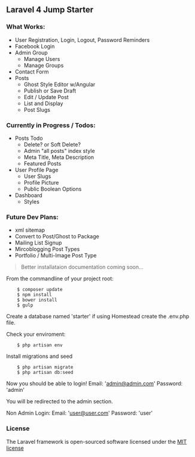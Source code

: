 ## Laravel 4 Jump Starter

### What Works:

- User Registration, Login, Logout, Password Reminders
- Facebook Login
- Admin Group
	- Manage Users
	- Manage Groups
- Contact Form
- Posts
	- Ghost Style Editor w/Angular
	- Publish or Save Draft
	- Edit / Update Post
	- List and Display
	- Post Slugs

### Currently in Progress / Todos:

- Posts Todo
	- Delete? or Soft Delete?
	- Admin "all posts" index style
	- Meta Title, Meta Description
	- Featured Posts
- User Profile Page
	- User Slugs
	- Profile Picture
	- Public Boolean Options
- Dashboard
	- Styles

### Future Dev Plans:

- xml sitemap
- Convert to Post/Ghost to Package
- Mailing List Signup
- Mircoblogging Post Types
- Portfolio / Multi-Image Post Type


> Better installataion documentation coming soon...

From the commandline of your project root:

```
	$ composer update
	$ npm install
	$ bower install
	$ gulp
```

Create a database named 'starter' if using Homestead create the .env.php file.

Check your enviroment:

```
	$ php artisan env
```

Install migrations and seed

```
	$ php artisan migrate
	$ php artisan db:seed
```

Now you should be able to login!
Email: 'admin@admin.com'
Password: 'admin'

You will be redirected to the admin section.

Non Admin Login:
Email: 'user@user.com'
Password: 'user'


### License

The Laravel framework is open-sourced software licensed under the [MIT license](http://opensource.org/licenses/MIT)

